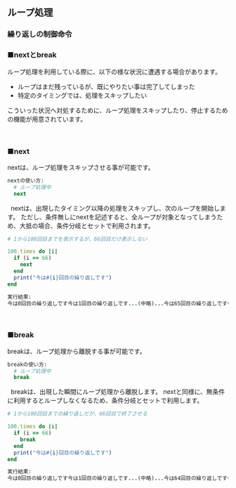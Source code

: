 ## ループ処理
### 繰り返しの制御命令

### ■nextとbreak

ループ処理を利用している際に、以下の様な状況に遭遇する場合があります。

* ループはまだ残っているが、既にやりたい事は完了してしまった
* 特定のタイミングでは、処理をスキップしたい

こういった状況へ対処するために、ループ処理をスキップしたり、停止するための機能が用意されています。

&nbsp;

### ■next
nextは、ループ処理をスキップさせる事が可能です。

``` Ruby
nextの使い方:
  # ループ処理中
  next
```
&nbsp;
nextは、出現したタイミング以降の処理をスキップし、次のループを開始します。
ただし、条件無しにnextを記述すると、全ループが対象となってしまうため、大抵の場合、条件分岐とセットで利用されます。

``` Ruby
# 1から100回目までを表示するが、66回目だけ表示しない

100.times do |i|
  if (i == 66)
    next
  end
  print("今は#{i}回目の繰り返しです")
end
```

``` Ruby
実行結果:
今は0回目の繰り返しです今は1回目の繰り返しです...(中略)...今は65回目の繰り返しです今は67回目の繰り返しです...(中略)...今は99回目の繰り返しです
```

&nbsp;

### ■break

breakは、ループ処理から離脱する事が可能です。

``` Ruby
breakの使い方:
  # ループ処理中
  break
```
&nbsp;
breakは、出現した瞬間にループ処理から離脱します。
nextと同様に、無条件に利用するとループしなくなるため、条件分岐とセットで利用します。

``` Ruby
# 1から100回目までの繰り返しだが、66回目で終了させる

100.times do |i|
  if (i == 66)
    break
  end
  print("今は#{i}回目の繰り返しです")
end
```

``` Ruby
実行結果:
今は0回目の繰り返しです今は1回目の繰り返しです...(中略)...今は64回目の繰り返しです今は65回目の繰り返しです
```
